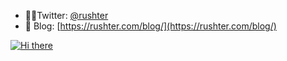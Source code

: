 - 👨‍💻Twitter: [@rushter](https://twitter.com/rushter)
- 🤯 Blog: [https://rushter.com/blog/](https://rushter.com/blog/)

[![Hi there](https://rushter.com/counter.svg)](https://rushter.com/blog/github-profile-markdown/)
